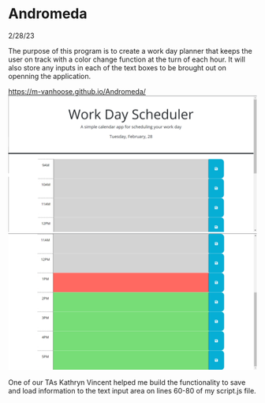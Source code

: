 # Andromeda

2/28/23

The purpose of this program is to create a work day planner that keeps the user on track with a color change function at the turn of each hour. It will also store any inputs in each of the text boxes to be brought out on openning the application.

https://m-vanhoose.github.io/Andromeda/
![Alt text](Assets/img/day-planner-1.png)
![Alt text](Assets/img/day-planner-2.png)

One of our TAs Kathryn Vincent helped me build the functionality to save and load information to the text input area on lines 60-80 of my script.js file.
